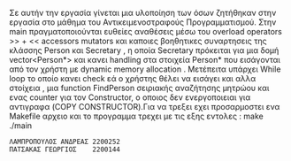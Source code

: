 Σε αυτήν την εργασία γίνεται μια υλοποίηση των όσων ζητήθηκαν στην εργασία στο μάθημα του Αντικειμενοστραφούς Προγραμματισμού. Στην main πραγματοποιούνται ευθείες αναθέσεις μέσω του overload operators >> + << accessors mutators και καποιες βοηθητικες συναρτησεις της κλάσσης Person και Secretary , η οποία Secretary πρόκειται για μια δομή vector<Person*> και κανει handling στα στοιχεία Person* που εισάγονται από τον χρήστη με dynamic memory allocation . Μετέπειτα υπάρχει While loop το οποίο κανει check εά ο χρήστης θέλει να εισάγει και αλλα στοίχεια , μια function FindPerson σειριακής αναζήτησης μητρώου και ενας counter για τον Constructor, o οποιος δεν ενεργοποιειαι για αντιγραφα (COPY CONSTRUCTOR).Για να τρεξει εχει προσαρμοστει ενα Makefile αρχειο και το προγραμμα τρεχει με τις εξης εντολες :
     make
    ./main


    ΛΑΜΠΡΟΠΟΥΛΟΣ ΑΝΔΡΕΑΣ 2200252
    ΠΑΤΣΑΚΑΣ ΓΕΩΡΓΙΟΣ    2200144
    